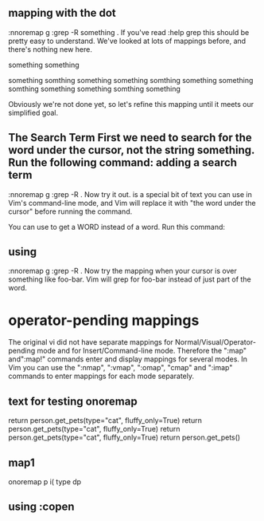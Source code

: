 mapping with the dot
--------------------
:nnoremap <leader>g :grep -R something .<cr>
If you've read :help grep this should be pretty easy to understand. We've looked at lots of mappings before, and there's nothing new here.

something something

something somthing something
something somthing something
something somthing something
something somthing something

Obviously we're not done yet, so let's refine this mapping until it meets our simplified goal.

The Search Term
First we need to search for the word under the cursor, not the string something. Run the following command:
adding a search term
---------------------
:nnoremap <leader>g :grep -R <cword> .<cr>
Now try it out. <cword> is a special bit of text you can use in Vim's command-line mode, and Vim will replace it with "the word under the cursor" before running the command.

You can use <cWORD> to get a WORD instead of a word. Run this command:

using <cWORD>
----------------
:nnoremap <leader>g :grep -R <cWORD> .<cr>
Now try the mapping when your cursor is over something like foo-bar. Vim will grep for foo-bar instead of just part of the word.

operator-pending mappings
==========================

The original vi did not have separate mappings for
Normal/Visual/Operator-pending mode and for Insert/Command-line mode.
Therefore the ":map" and":map!" commands enter and display mappings for
several modes.  In Vim you can use the ":nmap", ":vmap", ":omap", "cmap" and
":imap" commands to enter mappings for each mode separately.


text for testing onoremap
----------------------------
return person.get_pets(type="cat", fluffy_only=True)
return person.get_pets(type="cat", fluffy_only=True)
return person.get_pets(type="cat", fluffy_only=True)
return person.get_pets()

map1
------------
onoremap p i(
type dp

using :copen
--------------

